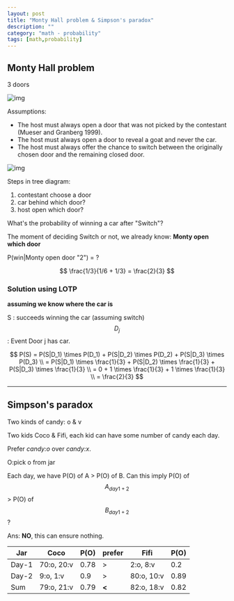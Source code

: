 ```yaml
---
layout: post
title: "Monty Hall problem & Simpson's paradox"
description: ""
category: "math - probability"
tags: [math,probability]
---
```


<script type="text/javascript" async
  src="https://cdn.mathjax.org/mathjax/latest/MathJax.js?config=TeX-MML-AM_CHTML">
</script>

<script type="text/x-mathjax-config">
MathJax.Hub.Config({
  displayAlign: "left",
  displayIndent: "2em"
});
</script>

<script src="http://d3js.org/d3.v3.min.js"></script>

## Monty Hall problem

3 doors

![img](https://upload.wikimedia.org/wikipedia/commons/thumb/3/3f/Monty_open_door.svg/220px-Monty_open_door.svg.png)

Assumptions:
- The host must always open a door that was not picked by the contestant (Mueser and Granberg 1999).
- The host must always open a door to reveal a goat and never the car.
- The host must always offer the chance to switch between the originally chosen door and the remaining closed door.

![img](https://upload.wikimedia.org/wikipedia/commons/thumb/d/de/Monty_tree_door1.svg/350px-Monty_tree_door1.svg.png)

Steps in tree diagram:
1. contestant choose a door
2. car behind which door?
3. host open which door?

What's the probability of winning a car after "Switch"? 

The moment of deciding Switch or not, we already know: __Monty open which door__

P(win\|Monty open door "2") = ?

$$
\frac{1/3}{1/6 + 1/3} = \frac{2}{3}
$$

### Solution using LOTP

__assuming we know where the car is__

S : succeeds winning the car (assuming switch)
$$ D_j $$ : Event Door j has car.

$$
P(S) = P(S|D_1) \times P(D_1) + P(S|D_2) \times P(D_2) + P(S|D_3) \times P(D_3)
\\
 = P(S|D_1) \times \frac{1}{3} + P(S|D_2) \times \frac{1}{3} + P(S|D_3) \times \frac{1}{3}
\\
 = 0 + 1 \times \frac{1}{3} + 1 \times \frac{1}{3} 
\\ 
 = \frac{2}{3} 
$$

---

## Simpson's paradox

Two kinds of candy: o & v

Two kids Coco & Fifi, each kid can have some number of candy each day.

Prefer _candy:o_ over _candy:x_.

O:pick o from jar

Each day, we have P(O) of A > P(O) of B.
Can this imply P(O) of $$ A_{day 1+2} $$ > P(O) of $$ B_{day 1+2} $$ ?

Ans: __NO__, this can ensure nothing.

|Jar  | Coco             | P(O) | prefer | Fifi    | P(O) |
|-    |-                 |-    |-|-         |-     |
|Day-1|70:o, 20:v | 0.78 |>    |  2:o,  8:v | 0.2  |
|Day-2| 9:o,  1:v | 0.9  |>    | 80:o, 10:v | 0.89 |
|Sum  |79:o, 21:v | 0.79 |__<__| 82:o, 18:v | 0.82 |




